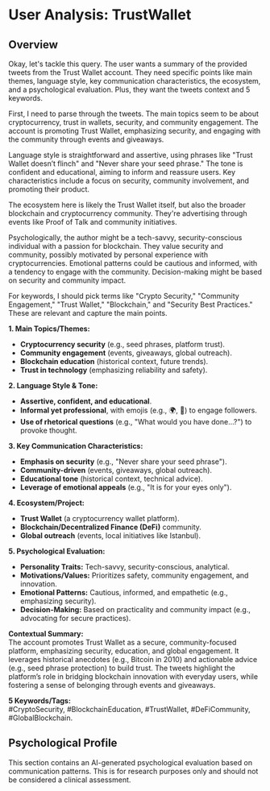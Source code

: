 # User Analysis: TrustWallet

## Overview

<think>
Okay, let's tackle this query. The user wants a summary of the provided tweets from the Trust Wallet account. They need specific points like main themes, language style, key communication characteristics, the ecosystem, and a psychological evaluation. Plus, they want the tweets context and 5 keywords.

First, I need to parse through the tweets. The main topics seem to be about cryptocurrency, trust in wallets, security, and community engagement. The account is promoting Trust Wallet, emphasizing security, and engaging with the community through events and giveaways.

Language style is straightforward and assertive, using phrases like "Trust Wallet doesn’t flinch" and "Never share your seed phrase." The tone is confident and educational, aiming to inform and reassure users. Key characteristics include a focus on security, community involvement, and promoting their product.

The ecosystem here is likely the Trust Wallet itself, but also the broader blockchain and cryptocurrency community. They're advertising through events like Proof of Talk and community initiatives.

Psychologically, the author might be a tech-savvy, security-conscious individual with a passion for blockchain. They value security and community, possibly motivated by personal experience with cryptocurrencies. Emotional patterns could be cautious and informed, with a tendency to engage with the community. Decision-making might be based on security and community impact.

For keywords, I should pick terms like "Crypto Security," "Community Engagement," "Trust Wallet," "Blockchain," and "Security Best Practices." These are relevant and capture the main points.
</think>

**1. Main Topics/Themes:**  
- **Cryptocurrency security** (e.g., seed phrases, platform trust).  
- **Community engagement** (events, giveaways, global outreach).  
- **Blockchain education** (historical context, future trends).  
- **Trust in technology** (emphasizing reliability and safety).  

**2. Language Style & Tone:**  
- **Assertive, confident, and educational**.  
- **Informal yet professional**, with emojis (e.g., 🌍, 🤷) to engage followers.  
- **Use of rhetorical questions** (e.g., "What would you have done...?") to provoke thought.  

**3. Key Communication Characteristics:**  
- **Emphasis on security** (e.g., "Never share your seed phrase").  
- **Community-driven** (events, giveaways, global outreach).  
- **Educational tone** (historical context, technical advice).  
- **Leverage of emotional appeals** (e.g., "It is for your eyes only").  

**4. Ecosystem/Project:**  
- **Trust Wallet** (a cryptocurrency wallet platform).  
- **Blockchain/Decentralized Finance (DeFi)** community.  
- **Global outreach** (events, local initiatives like Istanbul).  

**5. Psychological Evaluation:**  
- **Personality Traits:** Tech-savvy, security-conscious, analytical.  
- **Motivations/Values:** Prioritizes safety, community engagement, and innovation.  
- **Emotional Patterns:** Cautious, informed, and empathetic (e.g., emphasizing security).  
- **Decision-Making:** Based on practicality and community impact (e.g., advocating for secure practices).  

**Contextual Summary:**  
The account promotes Trust Wallet as a secure, community-focused platform, emphasizing security, education, and global engagement. It leverages historical anecdotes (e.g., Bitcoin in 2010) and actionable advice (e.g., seed phrase protection) to build trust. The tweets highlight the platform’s role in bridging blockchain innovation with everyday users, while fostering a sense of belonging through events and giveaways.  

**5 Keywords/Tags:**  
#CryptoSecurity, #BlockchainEducation, #TrustWallet, #DeFiCommunity, #GlobalBlockchain.

## Psychological Profile

This section contains an AI-generated psychological evaluation based on communication patterns. This is for research purposes only and should not be considered a clinical assessment.